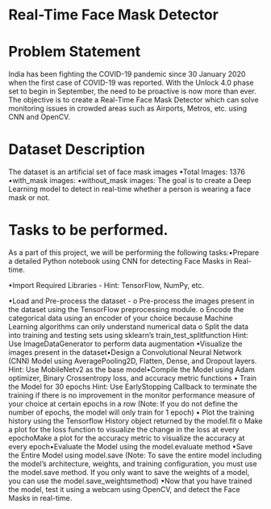 # Real-Time Face Mask Detector 

# Problem Statement

India has been fighting the COVID-19 pandemic since 30 January 2020 when the first case of COVID-19 was reported. With  the  Unlock  4.0  phase  set  to  begin  in September, the need to be proactive is now more than ever. The objective is to create a Real-Time Face Mask Detector which can solve monitoring issues in crowded areas  such  as  Airports,  Metros,  etc.  using CNN  and OpenCV.

# Dataset Description

The dataset is an artificial set of face mask images
•Total Images: 1376
•with_mask images: 
•without_mask images:
The goal is to create a Deep Learning model to detect in real-time whether a person is wearing a face mask or not.

# Tasks to be performed.

As a part of this project, we will be performing the following tasks:•Prepare a detailed Python notebook using CNN for detecting Face Masks in Real-time.

•Import Required Libraries -
   Hint: TensorFlow, NumPy, etc.
  
•Load and Pre-process the dataset -
  o Pre-process the images present in the dataset using the TensorFlow preprocessing module.
  o Encode the categorical data using an encoder of your choice because Machine Learning algorithms can only understand numerical data
  o Split the data into training and testing sets using sklearn’s train_test_splitfunction
     Hint: Use ImageDataGenerator to perform data augmentation
•Visualize the images present in the dataset•Design a Convolutional Neural Network (CNN) Model using AveragePooling2D, Flatten, Dense, and Dropout layers.
     Hint: Use MobileNetv2 as the base model•Compile the Model using Adam optimizer, Binary Crossentropy loss, and accuracy metric functions
• Train the Model for 30 epochs
     Hint: Use EarlyStopping Callback to terminate the training if there is no improvement in the monitor performance measure of your choice at certain epochs in a row
     (Note: If you do not define the number of epochs, the model will only train for 1 epoch)
• Plot the training history using the Tensorflow History object returned by the model.fit
   o Make a plot for the loss function to visualize the change in the loss at every epochoMake a plot for the accuracy metric to visualize the accuracy at every epoch•Evaluate the Model using the model.evaluate method
•Save the Entire Model using model.save
     (Note: To save the entire model including the model’s architecture, weights, and training configuration, you must use the model.save method. If you only want to save the weights of a model, you can use the 
      model.save_weightsmethod)
•Now that you have trained the model, test it using a webcam using OpenCV, and detect the Face Masks in real-time.



